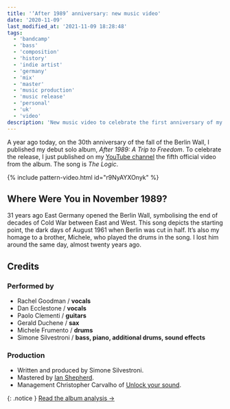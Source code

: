 ```yaml
---
title: '‘After 1989’ anniversary: new music video'
date: '2020-11-09'
last_modified_at: '2021-11-09 18:28:48'
tags:
  - 'bandcamp'
  - 'bass'
  - 'composition'
  - 'history'
  - 'indie artist'
  - 'germany'
  - 'mix'
  - 'master'
  - 'music production'
  - 'music release'
  - 'personal'
  - 'uk'
  - 'video'
description: 'New music video to celebrate the first anniversary of my debut solo album, ‘After 1989: A Trip to Freedom’.'
---
```

A year ago today, on the 30th anniversary of the fall of the Berlin Wall, I published my debut solo album, _After 1989: A Trip to Freedom_. To celebrate the release, I just published on my [YouTube channel](https://www.youtube.com/@m2m) the fifth official video from the album. The song is _The Logic_.

{% include pattern-video.html id="r9NyAYXOnyk" %}

## Where Were You in November 1989?

31 years ago East Germany opened the Berlin Wall, symbolising the end of decades of Cold War between East and West. This song depicts the starting point, the dark days of August 1961 when Berlin was cut in half. It’s also my homage to a brother, Michele, who played the drums in the song. I lost him around the same day, almost twenty years ago.

## Credits

### Performed by

- Rachel Goodman / **vocals**
- Dan Ecclestone / **vocals**
- Paolo Clementi / **guitars**
- Gerald Duchene / **sax**
- Michele Frumento / **drums**
- Simone Silvestroni / **bass, piano, additional drums, sound effects**

### Production

- Written and produced by Simone Silvestroni.
- Mastered by [Ian Shepherd](https://productionadvice.co.uk/about/).
- Management Christopher Carvalho of [Unlock your sound](https://unlockyoursound.com).

{: .notice }
[Read the album analysis&nbsp;→](/work/music/after-1989/)